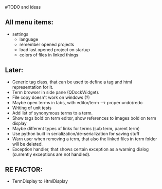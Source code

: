 #TODO and ideas
## All menu items:

- settings
    - language
    - remember opened projects
    - load last opened project on startup
    - colors of files in linked things

## Later:

- Generic tag class, that can be used to define a tag and html
  representation for it.
- Term browser in side pane (QDockWidget).
- File copy doesn't work on windows (?)
- Maybe open terms in tabs, with editor/term --> proper undo/redo
- Writing of unit tests
- Add list of synonymous terms to a term.
- Show tags bold on term editor, show references to images bold on term
  display
- Maybe different types of links for terms (sub term, parent term)
- Use python built in serialization/de-serialization for saving stuff
- Warn user when removing a term, that also the linked files in term folder
  will be deleted.
- Exception handler, that shows certain exception as a warning dialog
  (currently exceptions are not handled).

## RE FACTOR:

- TermDisplay to HtmlDisplay

